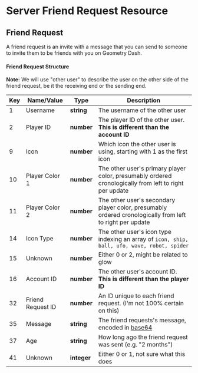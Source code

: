 # Server Friend Request Resource

## Friend Request

A friend request is an invite with a message that you can send to someone to invite them to be friends with you on Geometry Dash.

#### Friend Request Structure

**Note:** We will use "other user" to describe the user on the other side of the friend request, be it the receiving end or the sending end.

| Key | Name/Value                | Type                                         | Description                                                              
|-----|---------------------------|----------------------------------------------|--------------------------------------------------------------------------
| 1   | Username				  | **string**									 | The username of the other user
| 2   | Player ID				  | **number**									 | The player ID of the other user. **This is different than the account ID**
| 9   | Icon					  | **number**									 | Which icon the other user is using, starting with 1 as the first icon
| 10  | Player Color 1			  | **number**									 | The other user's primary player color, presumably ordered cronologically from left to right per update
| 11  | Player Color 2			  | **number**									 | The other user's secondary player color, presumably ordered cronologically from left to right per update
| 14  | Icon Type				  | **number**									 | The other user's icon type indexing an array of `icon, ship, ball, ufo, wave, robot, spider`
| 15  | Unknown					  | **number**									 | Either 0 or 2, might be related to glow
| 16  | Account ID				  | **number**									 | The other user's account ID. **This is different than the player ID**
| 32  | Friend Request ID		  | **number**									 | An ID unique to each friend request. (I'm not 100% certain on this)
| 35  | Message					  | **string**									 | The friend requests's message, encoded in [base64](/topics/encryption/base64.md)
| 37  | Age						  | **string** 									 | How long ago the friend request was sent (e.g. "2 months")
| 41  | Unknown					  | **integer**									 | Either 0 or 1, not sure what this does
